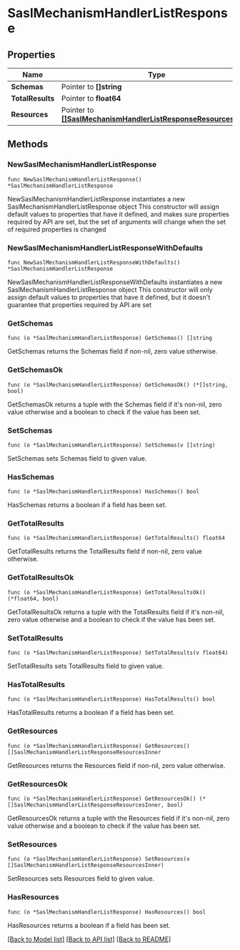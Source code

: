 # SaslMechanismHandlerListResponse

## Properties

Name | Type | Description | Notes
------------ | ------------- | ------------- | -------------
**Schemas** | Pointer to **[]string** |  | [optional] 
**TotalResults** | Pointer to **float64** |  | [optional] 
**Resources** | Pointer to [**[]SaslMechanismHandlerListResponseResourcesInner**](SaslMechanismHandlerListResponseResourcesInner.md) |  | [optional] 

## Methods

### NewSaslMechanismHandlerListResponse

`func NewSaslMechanismHandlerListResponse() *SaslMechanismHandlerListResponse`

NewSaslMechanismHandlerListResponse instantiates a new SaslMechanismHandlerListResponse object
This constructor will assign default values to properties that have it defined,
and makes sure properties required by API are set, but the set of arguments
will change when the set of required properties is changed

### NewSaslMechanismHandlerListResponseWithDefaults

`func NewSaslMechanismHandlerListResponseWithDefaults() *SaslMechanismHandlerListResponse`

NewSaslMechanismHandlerListResponseWithDefaults instantiates a new SaslMechanismHandlerListResponse object
This constructor will only assign default values to properties that have it defined,
but it doesn't guarantee that properties required by API are set

### GetSchemas

`func (o *SaslMechanismHandlerListResponse) GetSchemas() []string`

GetSchemas returns the Schemas field if non-nil, zero value otherwise.

### GetSchemasOk

`func (o *SaslMechanismHandlerListResponse) GetSchemasOk() (*[]string, bool)`

GetSchemasOk returns a tuple with the Schemas field if it's non-nil, zero value otherwise
and a boolean to check if the value has been set.

### SetSchemas

`func (o *SaslMechanismHandlerListResponse) SetSchemas(v []string)`

SetSchemas sets Schemas field to given value.

### HasSchemas

`func (o *SaslMechanismHandlerListResponse) HasSchemas() bool`

HasSchemas returns a boolean if a field has been set.

### GetTotalResults

`func (o *SaslMechanismHandlerListResponse) GetTotalResults() float64`

GetTotalResults returns the TotalResults field if non-nil, zero value otherwise.

### GetTotalResultsOk

`func (o *SaslMechanismHandlerListResponse) GetTotalResultsOk() (*float64, bool)`

GetTotalResultsOk returns a tuple with the TotalResults field if it's non-nil, zero value otherwise
and a boolean to check if the value has been set.

### SetTotalResults

`func (o *SaslMechanismHandlerListResponse) SetTotalResults(v float64)`

SetTotalResults sets TotalResults field to given value.

### HasTotalResults

`func (o *SaslMechanismHandlerListResponse) HasTotalResults() bool`

HasTotalResults returns a boolean if a field has been set.

### GetResources

`func (o *SaslMechanismHandlerListResponse) GetResources() []SaslMechanismHandlerListResponseResourcesInner`

GetResources returns the Resources field if non-nil, zero value otherwise.

### GetResourcesOk

`func (o *SaslMechanismHandlerListResponse) GetResourcesOk() (*[]SaslMechanismHandlerListResponseResourcesInner, bool)`

GetResourcesOk returns a tuple with the Resources field if it's non-nil, zero value otherwise
and a boolean to check if the value has been set.

### SetResources

`func (o *SaslMechanismHandlerListResponse) SetResources(v []SaslMechanismHandlerListResponseResourcesInner)`

SetResources sets Resources field to given value.

### HasResources

`func (o *SaslMechanismHandlerListResponse) HasResources() bool`

HasResources returns a boolean if a field has been set.


[[Back to Model list]](../README.md#documentation-for-models) [[Back to API list]](../README.md#documentation-for-api-endpoints) [[Back to README]](../README.md)


